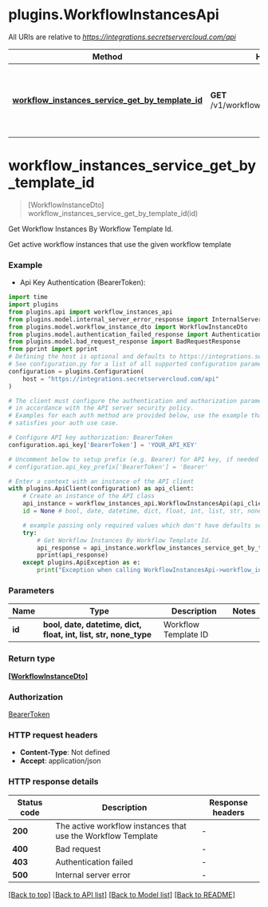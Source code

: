 # plugins.WorkflowInstancesApi

All URIs are relative to *https://integrations.secretservercloud.com/api*

Method | HTTP request | Description
------------- | ------------- | -------------
[**workflow_instances_service_get_by_template_id**](WorkflowInstancesApi.md#workflow_instances_service_get_by_template_id) | **GET** /v1/workflows/instances/template/{id} | Get Workflow Instances By Workflow Template Id.


# **workflow_instances_service_get_by_template_id**
> [WorkflowInstanceDto] workflow_instances_service_get_by_template_id(id)

Get Workflow Instances By Workflow Template Id.

Get active workflow instances that use the given workflow template

### Example

* Api Key Authentication (BearerToken):

```python
import time
import plugins
from plugins.api import workflow_instances_api
from plugins.model.internal_server_error_response import InternalServerErrorResponse
from plugins.model.workflow_instance_dto import WorkflowInstanceDto
from plugins.model.authentication_failed_response import AuthenticationFailedResponse
from plugins.model.bad_request_response import BadRequestResponse
from pprint import pprint
# Defining the host is optional and defaults to https://integrations.secretservercloud.com/api
# See configuration.py for a list of all supported configuration parameters.
configuration = plugins.Configuration(
    host = "https://integrations.secretservercloud.com/api"
)

# The client must configure the authentication and authorization parameters
# in accordance with the API server security policy.
# Examples for each auth method are provided below, use the example that
# satisfies your auth use case.

# Configure API key authorization: BearerToken
configuration.api_key['BearerToken'] = 'YOUR_API_KEY'

# Uncomment below to setup prefix (e.g. Bearer) for API key, if needed
# configuration.api_key_prefix['BearerToken'] = 'Bearer'

# Enter a context with an instance of the API client
with plugins.ApiClient(configuration) as api_client:
    # Create an instance of the API class
    api_instance = workflow_instances_api.WorkflowInstancesApi(api_client)
    id = None # bool, date, datetime, dict, float, int, list, str, none_type | Workflow Template ID

    # example passing only required values which don't have defaults set
    try:
        # Get Workflow Instances By Workflow Template Id.
        api_response = api_instance.workflow_instances_service_get_by_template_id(id)
        pprint(api_response)
    except plugins.ApiException as e:
        print("Exception when calling WorkflowInstancesApi->workflow_instances_service_get_by_template_id: %s\n" % e)
```


### Parameters

Name | Type | Description  | Notes
------------- | ------------- | ------------- | -------------
 **id** | **bool, date, datetime, dict, float, int, list, str, none_type**| Workflow Template ID |

### Return type

[**[WorkflowInstanceDto]**](WorkflowInstanceDto.md)

### Authorization

[BearerToken](../README.md#BearerToken)

### HTTP request headers

 - **Content-Type**: Not defined
 - **Accept**: application/json


### HTTP response details

| Status code | Description | Response headers |
|-------------|-------------|------------------|
**200** | The active workflow instances that use the Workflow Template |  -  |
**400** | Bad request |  -  |
**403** | Authentication failed |  -  |
**500** | Internal server error |  -  |

[[Back to top]](#) [[Back to API list]](../README.md#documentation-for-api-endpoints) [[Back to Model list]](../README.md#documentation-for-models) [[Back to README]](../README.md)

